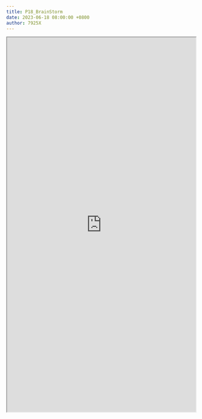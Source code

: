 ```yaml
---
title: P18_BrainStorm
date: 2023-06-18 08:00:00 +0800
author: 7925X
---
```


<iframe src="https://y.dialwo.com/7925X2024/20230618-P18_BrainStorm.pdf" width="100%" height="1000px"></iframe>
